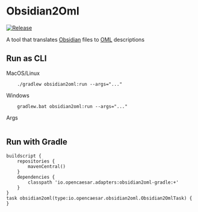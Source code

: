 # Obsidian2Oml

[![Release](https://img.shields.io/github/v/tag/opencaesar/obsidian-adapter?label=release)](https://github.com/opencaesar/obsidian-adapter/releases/latest)

A tool that translates [Obsidian](https://obsidian.md/) files to [OML](https://opencaesar.github.io/oml) descriptions

## Run as CLI

MacOS/Linux

```
    ./gradlew obsidian2oml:run --args="..."
```
Windows

```
    gradlew.bat obsidian2oml:run --args="..."
```

Args

```
```

## Run with Gradle
```
buildscript {
	repositories {
		mavenCentral()
	}
	dependencies {
		classpath 'io.opencaesar.adapters:obsidian2oml-gradle:+'
	}
}
task obsidian2oml(type:io.opencaesar.obsidian2oml.Obsidian2OmlTask) {
}               
```